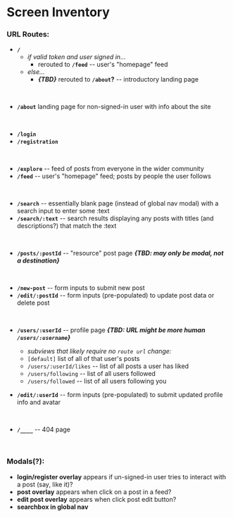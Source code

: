 # Screen Inventory

### URL Routes:
* **`/`** 
    * _if valid token and user signed in..._ 
      * rerouted to **`/feed`** -- user's "homepage" feed 
    * _else..._ 
      * _**{TBD}**_ rerouted to **`/about`?** -- introductory landing page

<br />
    
* **`/about`** landing page for non-signed-in user with info about the site

<br />
    
* **`/login`**
* **`/registration`**

<br />

* **`/explore`** -- feed of posts from everyone in the wider community
* **`/feed`** -- user's "homepage" feed; posts by people the user follows

<br />

* **`/search`** -- essentially blank page (instead of global nav modal) with a search input to enter some :text
* **`/search/:text`** -- search results displaying any posts with titles (and descriptions?) that match the :text

<br />
  
* **`/posts/:postId`** -- "resource" post page _**{TBD: may only be modal, not a destination}**_

<br />

* **`/new-post`** -- form inputs to submit new post
* **`/edit/:postId`** -- form inputs (pre-populated) to update post data or delete post

<br />

* **`/users/:userId`** -- profile page _**{TBD: URL might be more human `/users/:username`}**_
  * _subviews that likely require no `route url` change:_
  * `[default]` list of all of that user's posts 
  * `/users/:userId/likes` -- list of all posts a user has liked
  * `/users/following` -- list of all users followed
  * `/users/followed` -- list of all users following you
  
* **`/edit/:userId`** -- form inputs (pre-populated) to submit updated profile info and avatar

<br />

* **`/____`** -- 404 page

<br />

### Modals(?):
* **login/register overlay** appears if un-signed-in user tries to interact with a post (say, like it)?
* **post overlay** appears when click on a post in a feed?
* **edit post overlay** appears when click post edit button?
* **searchbox in global nav**

<br />
